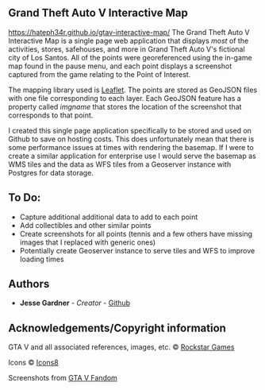 ## Grand Theft Auto V Interactive Map
https://hateph34r.github.io/gtav-interactive-map/
The Grand Theft Auto V Interactive Map is a single page web application that displays *most* of the activities, stores, safehouses, and more in Grand Theft Auto V's fictional city of Los Santos. All of the points were georeferenced using the in-game map found in the pause menu, and each point displays a screenshot captured from the game relating to the Point of Interest.

The mapping library used is [Leaflet](https://leafletjs.com/). The points are stored as GeoJSON files with one file corresponding to each layer. Each GeoJSON feature has a property called *imgname* that stores the location of the screenshot that corresponds to that point.

I created this single page application specifically to be stored and used on Github to save on hosting costs. This does unfortunately mean that there is some performance issues at times with rendering the basemap. If I were to create a similar application for enterprise use I would serve the basemap as WMS tiles and the data as WFS tiles from a Geoserver instance with Postgres for data storage.


## To Do:
* Capture additional additional data to add to each point
* Add collectibles and other similar points
* Create screenshots for all points (tennis and a few others have missing images that I replaced with generic ones)
* Potentially create Geoserver instance to serve tiles and WFS to improve loading times

## Authors
* **Jesse Gardner** - *Creator* - [Github](https://github.com/HatePH34R)


## Acknowledgements/Copyright information
GTA V and all associated references, images, etc. &copy; [Rockstar Games](https://www.rockstargames.com/)

Icons &copy; [Icons8](https://icons8.com/)

Screenshots from [GTA V Fandom](https://gta.fandom.com/wiki/Grand_Theft_Auto_V)

